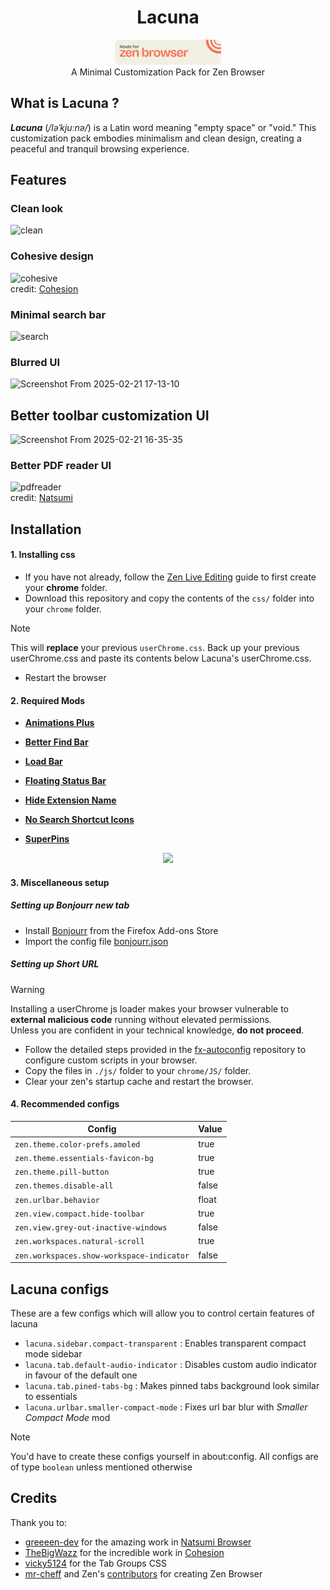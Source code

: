 <h1 align="center">
  Lacuna
</h1>

<p align="center">
  <a href="https://zen-browser.app"><img height="40" src="https://github.com/heyitszenithyt/zen-browser-badges/blob/fb14dcd72694b7176d141c774629df76af87514e/light/zen-badge-light.png"></a>
  <br>
  A Minimal Customization Pack for Zen Browser
</p>

## What is Lacuna ?
**_Lacuna_** (_/ləˈkjuːnə/_) is a Latin word meaning "empty space" or "void." This customization pack embodies minimalism and clean design, creating a peaceful and tranquil browsing experience.

## Features

### Clean look
![clean](https://github.com/user-attachments/assets/4bba9ff8-12e0-4796-ad22-f8d4d14a9b71)

### Cohesive design
![cohesive](https://github.com/user-attachments/assets/4b047fc5-0ff2-455f-bfb6-fec145807541)
<br>credit: [Cohesion](https://github.com/TheBigWazz/ZenThemes/tree/main/Cohesion)

### Minimal search bar
![search](https://github.com/user-attachments/assets/9d7bba5a-589b-4892-97e4-1516a39c77d7)

### Blurred UI
![Screenshot From 2025-02-21 17-13-10](https://github.com/user-attachments/assets/0d379129-bfbe-4b7e-8434-3db5d76e7545)

## Better toolbar customization UI
![Screenshot From 2025-02-21 16-35-35](https://github.com/user-attachments/assets/a15dae8c-ba55-41f8-bd8b-4904b56796e1)

### Better PDF reader UI
![pdfreader](https://github.com/user-attachments/assets/bdb20a89-b21f-4a2e-b42f-28bd5dec1c1c)
<br>credit: [Natsumi](https://github.com/greeeen-dev/natsumi-browser)


## Installation
#### 1. Installing css
- If you have not already, follow the [Zen Live Editing](https://docs.zen-browser.app/guides/live-editing) guide to first create your **chrome** folder.
- Download this repository and copy the contents of the `css/` folder into your `chrome` folder.

> [!Note]
> This will **replace** your previous `userChrome.css`.
> Back up your previous userChrome.css and paste its contents below Lacuna's userChrome.css.

- Restart the browser

#### 2. Required Mods
<b>
  
- [Animations Plus](https://zen-browser.app/mods/f4866f39-cfd6-4498-ab92-54213b8279dc)

- [Better Find Bar](https://zen-browser.app/mods/a6335949-4465-4b71-926c-4a52d34bc9c0)
  
- [Load Bar](https://zen-browser.app/mods/ae7868dc-1fa1-469e-8b89-a5edf7ab1f24)
  
- [Floating Status Bar](https://zen-browser.app/mods/906c6915-5677-48ff-9bfc-096a02a72379)

- [Hide Extension Name](https://zen-browser.app/mods/cb15abdb-0514-4e09-8ce5-722cf1f4a20f)

- [No Search Shortcut Icons](https://zen-browser.app/mods/d7076c31-f6c1-4f28-b2e8-15b95f5a3d6f)

- [SuperPins](https://zen-browser.app/mods/ad97bb70-0066-4e42-9b5f-173a5e42c6fc)
<p align="center">
<img src="https://github.com/user-attachments/assets/468238ab-3aa6-4dc6-84d5-1bffcdf466d9">
</p>
</b>

#### 3. Miscellaneous setup
##### **Setting up Bonjourr new tab**
  - Install [Bonjourr](https://addons.mozilla.org/en-US/firefox/addon/bonjourr-startpage/) from the Firefox Add-ons Store
  - Import the config file [bonjourr.json](./misc/bonjourr.json)

##### **Setting up Short URL**

  > [!Warning]
  > Installing a userChrome js loader makes your browser vulnerable to **external malicious code** running without elevated permissions. <br>
  > Unless you are confident in your technical knowledge, **do not proceed**.
    
  - Follow the detailed steps provided in the [fx-autoconfig](https://github.com/MrOtherGuy/fx-autoconfig) repository to configure custom scripts in your browser.
  - Copy the files in `./js/` folder to your `chrome/JS/` folder.
  - Clear your zen's startup cache and restart the browser.

#### 4. Recommended configs
| Config                                    | Value |
|-------------------------------------------|-------|
| `zen.theme.color-prefs.amoled`            | true  |
| `zen.theme.essentials-favicon-bg`         | true  |
| `zen.theme.pill-button`                   | true  |
| `zen.themes.disable-all`                  | false |
| `zen.urlbar.behavior`                     | float |
| `zen.view.compact.hide-toolbar`           | true  |
| `zen.view.grey-out-inactive-windows`      | false |
| `zen.workspaces.natural-scroll`           | true  |
| `zen.workspaces.show-workspace-indicator` | false |

## Lacuna configs
These are a few configs which will allow you to control certain features of lacuna
- `lacuna.sidebar.compact-transparent`  : Enables transparent compact mode sidebar
- `lacuna.tab.default-audio-indicator`  : Disables custom audio indicator in favour of the default one
- `lacuna.tab.pined-tabs-bg` : Makes pinned tabs background look similar to essentials
- `lacuna.urlbar.smaller-compact-mode` : Fixes url bar blur with *Smaller Compact Mode* mod

> [!Note]
> You'd have to create these configs yourself in about:config. All configs are of type `boolean` unless mentioned otherwise
 

## Credits
Thank you to:
- [greeeen-dev](https://github.com/greeeen-dev) for the amazing work in [Natsumi Browser](https://github.com/greeeen-dev/natsumi-browser)
- [TheBigWazz](https://github.com/TheBigWazz) for the incredible work in [Cohesion](https://github.com/TheBigWazz/ZenThemes/tree/main/Cohesion)
- [vicky5124](https://github.com/vicky5124) for the Tab Groups CSS
- [mr-cheff](https://github.com/mr-cheff) and Zen's [contributors](https://github.com/zen-browser/desktop/graphs/contributors) for creating Zen Browser
